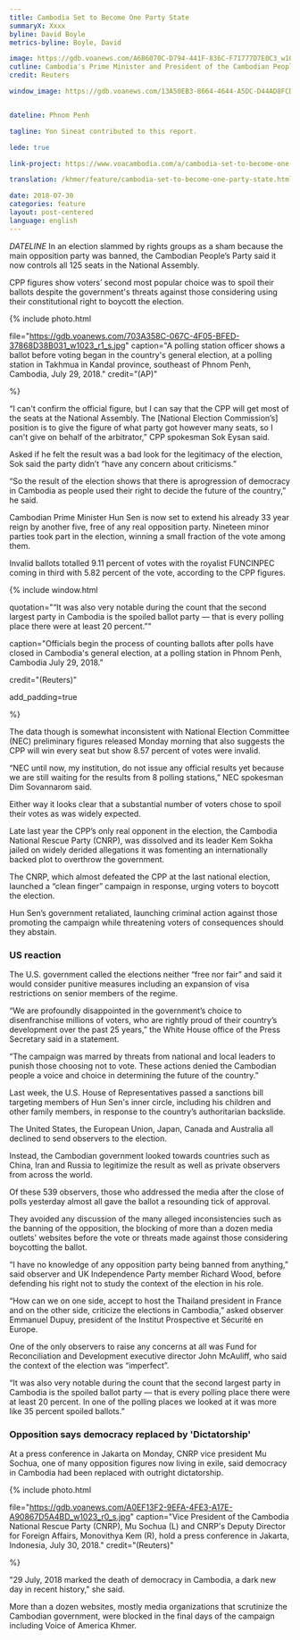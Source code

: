 ```yaml
---
title: Cambodia Set to Become One Party State
summaryX: Xxxx
byline: David Boyle
metrics-byline: Boyle, David

image: https://gdb.voanews.com/A6B6070C-D794-441F-836C-F71777D7E0C3_w1023_r1_s.jpg
cutline: Cambodia's Prime Minister and President of the Cambodian People's Party (CPP) Hun Sen prepares to cast his vote at a polling station during a general election in Takhmao, Kandal province, Cambodia, July 29, 2018.
credit: Reuters

window_image: https://gdb.voanews.com/13A50EB3-8664-4644-A5DC-D44AD8FCDC88_w1023_r0_s.jpg


dateline: Phnom Penh

tagline: Yon Sineat contributed to this report.

lede: true

link-project: https://www.voacambodia.com/a/cambodia-set-to-become-one-party-state/4505605.html

translation: /khmer/feature/cambodia-set-to-become-one-party-state.html

date: 2018-07-30
categories: feature
layout: post-centered
language: english
---
```



 
$DATELINE$ In an election slammed by rights groups as a sham because the main opposition party was banned, the Cambodian People’s Party said it now controls all 125 seats in the National Assembly.

CPP figures show voters’ second most popular choice was to spoil their ballots despite the government's threats against those considering using their constitutional right to boycott the election.




{% include photo.html 

file="https://gdb.voanews.com/703A358C-067C-4F05-BFED-37868D38B031_w1023_r1_s.jpg"
caption="A polling station officer shows a ballot before voting began in the country's general election, at a polling station in Takhmua in Kandal province, southeast of Phnom Penh, Cambodia, July 29, 2018."
credit="(AP)"

%}



“I can't confirm the official figure, but I can say that the CPP will get most of the seats at the National Assembly. The [National Election Commission’s] position is to give the figure of what party got however many seats, so I can't give on behalf of the arbitrator,” CPP spokesman Sok Eysan said.

Asked if he felt the result was a bad look for the legitimacy of the election, Sok said the party didn’t “have any concern about criticisms.”

“So the result of the election shows that there is aprogression of democracy in Cambodia as people used their right to decide the future of the country,” he said.

Cambodian Prime Minister Hun Sen is now set to extend his already 33 year reign by another five, free of any real opposition party. Nineteen minor parties took part in the election, winning a small fraction of the vote among them.

Invalid ballots totalled 9.11 percent of votes with the royalist FUNCINPEC coming in third with 5.82 percent of the vote, according to the CPP figures.




{% include window.html

quotation="“It was also very notable during the count that the second largest party in Cambodia is the spoiled ballot party — that is every polling place there were at least 20 percent.”"

caption="Officials begin the process of counting ballots after polls have closed in Cambodia's general election, at a polling station in Phnom Penh, Cambodia July 29, 2018."

credit="(Reuters)"

add_padding=true
 
%}




The data though is somewhat inconsistent with National Election Committee (NEC) preliminary figures released Monday morning that also suggests the CPP will win every seat but show 8.57 percent of votes were invalid.

“NEC until now, my institution, do not issue any official results yet because we are still waiting for the results from 8 polling stations,” NEC spokesman Dim Sovannarom said.

Either way it looks clear that a substantial number of voters chose to spoil their votes as was widely expected.

Late last year the CPP’s only real opponent in the election, the Cambodia National Rescue Party (CNRP), was dissolved and its leader Kem Sokha jailed on widely derided allegations it was fomenting an internationally backed plot to overthrow the government.

The CNRP, which almost defeated the CPP at the last national election, launched a “clean finger” campaign in response, urging voters to boycott the election.

Hun Sen’s government retaliated, launching criminal action against those promoting the campaign while threatening voters of consequences should they abstain.




### US reaction ###

The U.S. government called the elections neither “free nor fair” and said it would consider punitive measures including an expansion of visa restrictions on senior members of the regime.

“We are profoundly disappointed in the government’s choice to disenfranchise millions of voters, who are rightly proud of their country’s development over the past 25 years,” the White House office of the Press Secretary said in a statement.

“The campaign was marred by threats from national and local leaders to punish those choosing not to vote. These actions denied the Cambodian people a voice and choice in determining the future of the country.”

Last week, the U.S. House of Representatives passed a sanctions bill targeting members of Hun Sen's inner circle, including his children and other family members, in response to the country’s authoritarian backslide.

The United States, the European Union, Japan, Canada and Australia all declined to send observers to the election.

Instead, the Cambodian government looked towards countries such as China, Iran and Russia to legitimize the result as well as private observers from across the world.

Of these 539 observers, those who addressed the media after the close of polls yesterday almost all gave the ballot a resounding tick of approval.

They avoided any discussion of the many alleged inconsistencies such as the banning of the opposition, the blocking of more than a dozen media outlets' websites before the vote or threats made against those considering boycotting the ballot.

“I have no knowledge of any opposition party being banned from anything,” said observer and UK Independence Party member Richard Wood, before defending his right not to study the context of the election in his role.

“How can we on one side, accept to host the Thailand president in France and on the other side, criticize the elections in Cambodia,” asked observer Emmanuel Dupuy, president of the Institut Prospective et Sécurité en Europe.

One of the only observers to raise any concerns at all was Fund for Reconciliation and Development executive director John McAuliff, who said the context of the election was “imperfect”.

“It was also very notable during the count that the second largest party in Cambodia is the spoiled ballot party — that is every polling place there were at least 20 percent. In one of the polling places we looked at it was more like 35 percent spoiled ballots.”




### Opposition says democracy replaced by 'Dictatorship' ###

At a press conference in Jakarta on Monday, CNRP vice president Mu Sochua, one of many opposition figures now living in exile, said democracy in Cambodia had been replaced with outright dictatorship.



{% include photo.html 

file="https://gdb.voanews.com/A0EF13F2-9EFA-4FE3-A17E-A90867D5A4BD_w1023_r0_s.jpg"
caption="Vice President of the Cambodia National Rescue Party (CNRP), Mu Sochua (L) and CNRP's Deputy Director for Foreign Affairs, Monovithya Kem (R), hold a press conference in Jakarta, Indonesia, July 30, 2018."
credit="(Reuters)"

%}



"29 July, 2018 marked the death of democracy in Cambodia, a dark new day in recent history," she said.

More than a dozen websites, mostly media organizations that scrutinize the Cambodian government, were blocked in the final days of the campaign including Voice of America Khmer.

